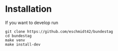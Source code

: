 # Installation

If you want to develop run
```shell
git clone https://github.com/eschmidt42/bundestag
cd bundestag
make venv
make install-dev
```
